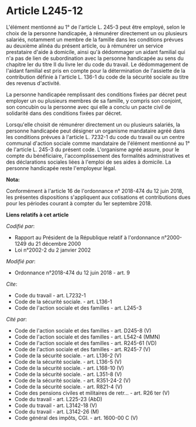 # Article L245-12

L'élément mentionné au 1° de l'article L. 245-3 peut être employé, selon le choix de la personne handicapée, à rémunérer
directement un ou plusieurs salariés, notamment un membre de la famille dans les conditions prévues au deuxième alinéa du
présent article, ou à rémunérer un service prestataire d'aide à domicile, ainsi qu'à dédommager un aidant familial qui n'a
pas de lien de subordination avec la personne handicapée au sens du chapitre Ier du titre II du livre Ier du code du travail.
Le dédommagement de l'aidant familial est pris en compte pour la détermination de l'assiette de la contribution définie à
l'article L. 136-1 du code de la sécurité sociale au titre des revenus d'activité.

La personne handicapée remplissant des conditions fixées par décret peut employer un ou plusieurs membres de sa famille, y
compris son conjoint, son concubin ou la personne avec qui elle a conclu un pacte civil de solidarité dans des conditions
fixées par décret.

Lorsqu'elle choisit de rémunérer directement un ou plusieurs salariés, la personne handicapée peut désigner un organisme
mandataire agréé dans les conditions prévues à l'article L. 7232-1 du code du travail ou un centre communal d'action sociale
comme mandataire de l'élément mentionné au 1° de l'article L. 245-3 du présent code. L'organisme agréé assure, pour le compte
du bénéficiaire, l'accomplissement des formalités administratives et des déclarations sociales liées à l'emploi de ses aides
à domicile. La personne handicapée reste l'employeur légal.

**Nota:**

Conformément à l'article 16 de l'ordonnance n° 2018-474 du 12 juin 2018, les présentes dispositions s'appliquent aux
cotisations et contributions dues pour les périodes courant à compter du 1er septembre 2018.

**Liens relatifs à cet article**

_Codifié par_:

  - Rapport au Président de la République relatif à l'ordonnance n°2000-1249 du 21 décembre 2000
  - Loi n°2002-2 du 2 janvier 2002

_Modifié par_:

  - Ordonnance n°2018-474 du 12 juin 2018 - art. 9

_Cite_:

  - Code du travail - art. L7232-1
  - Code de la sécurité sociale. - art. L136-1
  - Code de l'action sociale et des familles - art. L245-3

_Cité par_:

  - Code de l'action sociale et des familles - art. D245-8 (V)
  - Code de l'action sociale et des familles - art. L542-4 (MMN)
  - Code de l'action sociale et des familles - art. R245-61 (VD)
  - Code de l'action sociale et des familles - art. R245-7 (V)
  - Code de la sécurité sociale. - art. L136-2 (V)
  - Code de la sécurité sociale. - art. L136-5 (V)
  - Code de la sécurité sociale. - art. L168-10 (V)
  - Code de la sécurité sociale. - art. L351-8 (V)
  - Code de la sécurité sociale. - art. R351-24-2 (V)
  - Code de la sécurité sociale. - art. R821-4 (V)
  - Code des pensions civiles et militaires de retr... - art. R26 ter (V)
  - Code du travail - art. L225-23 (AbD)
  - Code du travail - art. L3142-18 (V)
  - Code du travail - art. L3142-26 (M)
  - Code général des impôts, CGI. - art. 1600-00 C (V)
